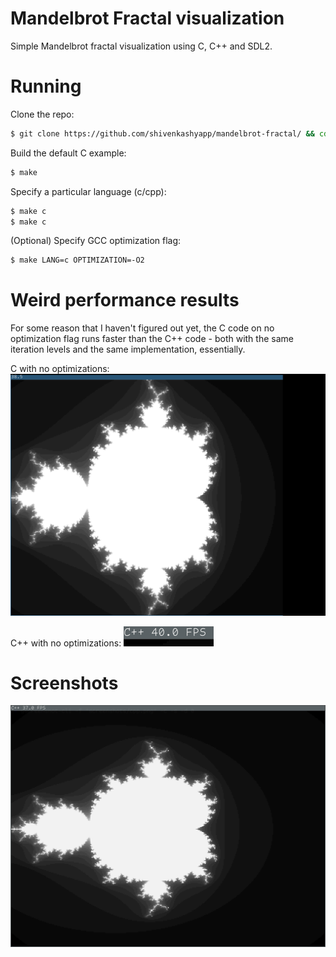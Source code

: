 # Mandelbrot Fractal visualization
Simple Mandelbrot fractal visualization using C, C++ and SDL2.

# Running 
Clone the repo:
```sh
$ git clone https://github.com/shivenkashyapp/mandelbrot-fractal/ && cd mandelbrot-fractal
```

Build the default C example:
```sh
$ make
```

Specify a particular language (c/cpp):
```sh
$ make c
$ make c
```

(Optional) Specify GCC optimization flag:
```sh
$ make LANG=c OPTIMIZATION=-O2
```

# Weird performance results
For some reason that I haven't figured out yet, the C code on no optimization flag runs faster than the C++ code - both with the same iteration levels and the same implementation, essentially.

C with no optimizations:
![C-no-optimization](./screenshots/C.png?raw=true "C with no optimizations")

C++ with no optimizations:
![Cpp-no-optimization](./screenshots/cpp-no-opt.png?raw=true "C++ with no optimizations")

# Screenshots
![C++ output](./screenshots/cpp.png?raw=true "`C++`")
